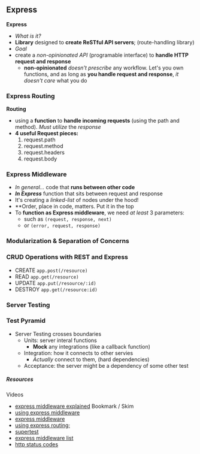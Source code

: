 ## Express

**Express**
- *What is it?*
- **Library** designed to **create ReSTful API servers**; (route-handling library)
- *Goal*
- create a *non-opinionated API* (programable interface) to **handle HTTP request and response**
  - **non-opinionated** *doesn't prescribe* any workflow. Let's you own functions, and as long as **you handle request and response**, *it doesn't care* what you do

### Express Routing
**Routing**
- using a **function** to **handle incoming requests** (using the path and method). *Must utilize* the *response*
- **4 useful Request pieces:**
  1. request.path
  2. request.method
  3. request.headers
  4. request.body

### Express Middleware
- *In general...* code that **runs between other code**
- ***In Express*** function that sits between request and response
- It's creating a *linked-list* of nodes under the hood!
- **Order, place in code, matters. Put it in the top
- To **function as Express middleware**, we need *at least* 3 parameters:
  - such as `(request, response, next)`
  - or `(error, request, response)`

### Modularization & Separation of Concerns

### CRUD Operations with REST and Express
- CREATE `app.post(/resource)`
- READ `app.get(/resource)`
- UPDATE `app.put(/resource/:id)`
- DESTROY `app.get(/resource:id)`

### Server Testing

### Test Pyramid
- Server Testing crosses boundaries
  - Units: server interal functions
    - **Mock** any integrations (like a callback function)
  - Integration: how it connects to other servies
    - *Actually* connect to them, (hard dependencies)
  - Acceptance: the server might be a dependency of some other test
  
##### Resources
Videos
- [express middleware explained](https://www.youtube.com/watch?v=9HOem0amlyg)
Bookmark / Skim
- [using express middleware](https://expressjs.com/en/guide/using-middleware.html)
- [express middleware](https://www.tutorialspoint.com/expressjs/expressjs_middleware.htm)
- [using express routing;](https://expressjs.com/en/guide/routing.html)
- [supertest](https://github.com/visionmedia/supertest)
- [express middleware list](https://expressjs.com/en/resources/middleware.html)
- [http status codes](https://www.restapitutorial.com/httpstatuscodes.html)